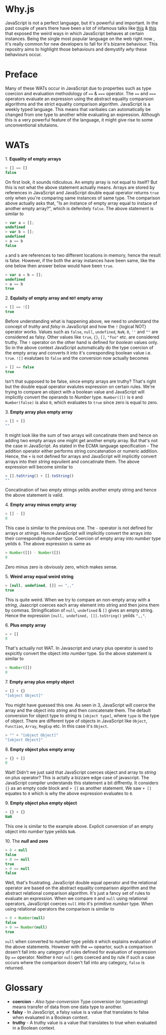 # Why.js

JavaScript is not a perfect language, but it's powerful and important. In the past couple of years there have been a lot of infamous talks like [this](https://www.destroyallsoftware.com/talks/wat) & [this](https://www.youtube.com/watch?v=et8xNAc2ic8) that exposed the weird ways in which JavaScript behaves at certain instances. Being the single most popular language on the web right now , it's really common for new developers to fall for it's bizarre behaviour. This repositry aims to highlight those behaviours and demystify _why_ these behaviours occur.

# Preface

Many of these WATs occur in JavaScript due to properties such as type coercion and evaluation methodology of `==` & `===` operator. The `==` and `===` operators evaluate an expression using the abstract equality comparsion algorithms and the strict equality comparison algorithm. JavaScript is a weekly typed language. This means that varibales can automatically be changed from one type to another while evaluating an expression. Although this is a very powerful feature of the language, it might give rise to some unconventional situtaions.

# WATs

1[](). **Equality of empty arrays**

```javascript
> [] == []
false
```
On first look, it sounds ridiculous. An empty array is not equal to itself? But this is not what the above statement actually means. Arrays are stored by references in JavaScript and JavaScript double equal operator returns `true` only when you're comparing same instances of same type. The comparison above actually asks that, "Is an instance of empty array equal to instace of another empty array?", which is defenitely `false`. The above statement is similar to

```javascript
> var a = [];
undefined
> var b = [];
undefined
> a == b
false
```
`a` and `b` are references to two different locations in memory, hence the result is false. However, if the both the array instances have been same, like the one below then answer below would have been `true`.

```javascript
> var a = b = [];
undefined
> a == b
true
```

2[](). **Equlaity of empty array and `NOT` empty array**

```javascript
> [] == ![]
true
```

Before understanding what is happening above, we need to understand the concept of *truthy* and *falsy* in JavaScript and how the `!` (logical NOT) operator works. Values such as `false`, `null`, `undefined`, `NaN`, `0`, `''` and `""` are considered as falsy. Other values like `true`, `{}`, `[]`, `"foo"` etc. are considered truthy. The `!` operator on the other hand is defined for *boolean* values only. So in the above context JavaScript automatically do the type coercion of the empty array and converts it into it's coresponding boolean value i.e. `true`.
`![]` evalutaes to `false` and the conversion now actually becomes

```javascript
> [] == false
true
```

Isn't that supposed to be false, since empty arrays are truthy? That's right but the double equal operator evalutes expression on certain rules. We're trying to compare an object with a boolean value and JavaScript will implicitly convert the operands to *Number* type. `Number([])` is `0` and `Number(false)` is also `0`, which evaluates to `true` since zero is equal to zero.

3[](). **Empty array plus empty array**

```javascript
> [] + []
""
```

It might look like the sum of two arrays will concatinate them and hence on adding two empty arrays one might get another empty array. But that's not the case in JavaScript. As stated in the ECMA language specification - The addition operator either performs string concatenation or numeric addition. Hence, the `+` is not defined for arrays and JavaScript will implicitly convert arrays into their _string_ eqvuilent and concatinate them. The above expression will become similar to

```javascript
> [].toString() + [].toString()
""
```

Concatination of two empty strings yeilds another empty string and hence the above statement is valid.

4[](). **Empty array minus empty array**

```javascript
> [] - []
0
```

This case is similar to the previous one. The `-` operator is not defined for arrays or _strings_. Hence JavaScript will implicitly convert the arrays into their corresponding _number_ type. Coercion of empty array into _number_ type yeilds `0`. The above expression is same as

```javascript
> Number([]) - Number([])
0
```

Zero minus zero is obviously zero, which makes sense.

5[](). **Weird array equal weird string**

```javascript
> [null, undefined, []] == ",,"
true
```

This is quite weird. When we try to compare an non-empty array with a _string_, Jaascript coerces each array element into string and then joins them by commas. Stringification of `null`, `undefined` & `[]` gives an empty string. Hence the expression `[null, undefined, []].toString()` yeilds `",,"`. 

6[](). **Plus empty array**

```javascript
> + []
0
```

That's actually not WAT. In Javascript and unary plus operator is used to expicitly convert the object into _number_ type. So the above statement is similar to

```javascript
> Number([])
0
```

7[](). **Empty array plus empty object**

```javascript
> [] + {} 
"[object Object]"
```

You might have guessed this one. As seen in 3, JavaScript will coerce the array and the object into _string_ and then concatenate them. The default conversion for object type to _string_ is `[object type]`, where `type` is the type of object. There are different type of objects in JavaScript like `Object`, `Function`, `Array`, `RegExp` etc. In this case it's `Object`. 

```javascript
> "" + "[object Object]"
"[object Object]"
```

8[](). **Empty object plus empty array**

```javascript
> {} + []
0
```
 
 Wait! Didn't we just said that JavaScript coerces object and array to _string_ on plus operator? This is actally a bizzare edge case of javascript. The JavaScript compiler understands this statement a bit diffrently. It considers `{}` as an empty code block and `+ []` as another statement. We saw `+ []` equates to `0` which is why the above expression evaluates to `0`. 

9[](). **Empty object plus empty object**

```javascript
> {} + {}
NaN
```

This one is similar to the example above. Explicit conversion of an empty object into _number_ type yeilds `NaN`. 

10[](). The **_null_ and zero**

```javascript
> 0 < null
false
> 0 >= null 
true
> 0 == null 
false
```

Well, that's frustrating. JavaScript double equal operator and the relational operator are based on the abstract equality comparison algorithm and the abstract relational comparison algorithm. It's just a fancy set of rules to evaluate an expression. 
When we compare `0` and `null` using relational operators, JavaScript coerces `null` into it's primitive _number_ type. When using relational operators the comparison is similar to

```javascript
> 0 < Number(null)
false
> 0 >= Number(null)
true
```

`null` when converted to _number_ type yeilds `0` which explains evaluation of the above statements. However with the `==` opeartor, such a comparison dosen't fall into any category of rules defined for evaluation of expression by `==` operator. Neither `0` nor `null` gets coerced and by rule if such a case occurs where the comparison dosen't fall into any category, `false` is returned.

# Glossary

* **coercion** - *Also type-conversion* Type conversion (or typecasting) means transfer of data from one data type to another.
* **falsy** - In JavaScript, a falsy value is a value that translates to false when evaluated in a Boolean context.
* **truthy** - A truthy value is a value that translates to true when evaluated in a Boolean context.
